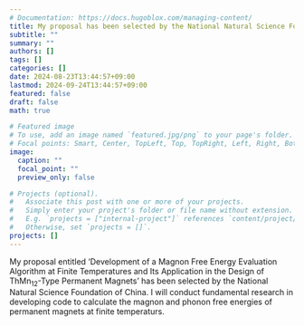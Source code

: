 ```yaml
---
# Documentation: https://docs.hugoblox.com/managing-content/
title: My proposal has been selected by the National Natural Science Foundation of China
subtitle: ""
summary: ""
authors: []
tags: []
categories: []
date: 2024-08-23T13:44:57+09:00
lastmod: 2024-09-24T13:44:57+09:00
featured: false
draft: false
math: true

# Featured image
# To use, add an image named `featured.jpg/png` to your page's folder.
# Focal points: Smart, Center, TopLeft, Top, TopRight, Left, Right, BottomLeft, Bottom, BottomRight.
image:
  caption: ""
  focal_point: ""
  preview_only: false

# Projects (optional).
#   Associate this post with one or more of your projects.
#   Simply enter your project's folder or file name without extension.
#   E.g. `projects = ["internal-project"]` references `content/project/deep-learning/index.md`.
#   Otherwise, set `projects = []`.
projects: []
---
```


My proposal entitled ‘Development of a Magnon Free Energy Evaluation Algorithm at Finite Temperatures and Its Application in the Design of ThMn$_{12}$-Type Permanent Magnets’ has been selected by the National Natural Science Foundation of China. I will conduct fundamental research in developing code to calculate the magnon and phonon free energies of permanent magnets at finite temperaturs.